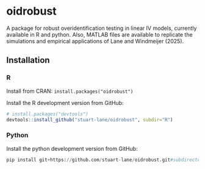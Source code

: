 # oidrobust
A package for robust overidentification testing in linear IV models, currently available in R and python. Also, MATLAB files are available to replicate the simulations and empirical applications of Lane and Windmeijer (2025).


## Installation

### R

Install from CRAN:
```install.packages("oidrobust")```

Install the R development version from GitHub:
```r
# install.packages("devtools")
devtools::install_github("stuart-lane/oidrobust", subdir="R")
```
### Python
Install the python development version from GitHub:
```python
pip install git+https://github.com/stuart-lane/oidrobust.git#subdirectory=Python
```
